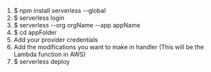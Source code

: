 1. $ npm install serverless --global
2. $ serverless login
3. $ serverless --org orgName --app appName
4. $ cd appFolder
5. Add your provider credentials
6. Add the modifications you want to make in handler (This will be the Lambda function in AWS)
7. $ serverless deploy
